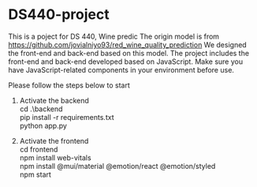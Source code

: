 # DS440-project
This is a poject for DS 440, Wine predic
The origin model is from https://github.com/jovialniyo93/red_wine_quality_prediction
We designed the front-end and back-end based on this model. The project includes the front-end and back-end developed based on JavaScript.
Make sure you have JavaScript-related components in your environment before use.

Please follow the steps below to start
1. Activate the backend  
  cd .\backend\
    pip install -r requirements.txt  
    python app.py

3. Activate the frontend  
  cd frontend  
  npm install web-vitals  
  npm install @mui/material @emotion/react @emotion/styled  
  npm start  
